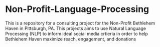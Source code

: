 # Non-Profit-Language-Processing

This is a repository for a consulting project for the Non-Profit Bethlehem Haven in Pittsburgh, PA. This projects aims to use Natural Language Processing (NLP) to inform ideal social media crtieria in order to help Bethlehem Haven maximize reach, engagement, and donations
